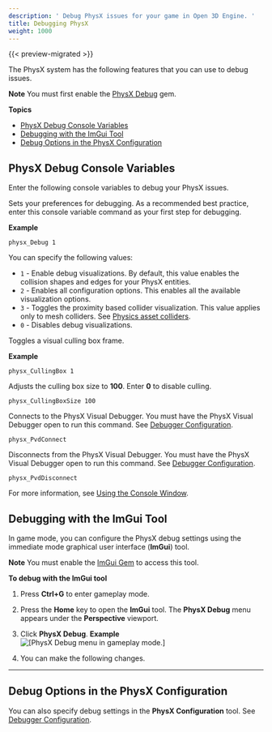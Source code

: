 ```yaml
---
description: ' Debug PhysX issues for your game in Open 3D Engine. '
title: Debugging PhysX
weight: 1000
---
```


{{< preview-migrated >}}

The PhysX system has the following features that you can use to debug issues.

**Note**
You must first enable the [PhysX Debug](/docs/user-guide/gems/reference/physics/nvidia/physx-debug/) gem.

**Topics**
+ [PhysX Debug Console Variables](#physx-debug-console-variables)
+ [Debugging with the ImGui Tool](#debugging-with-the-imgui-tool)
+ [Debug Options in the PhysX Configuration](#debug-options-in-the-physx-configuration)

## PhysX Debug Console Variables 

Enter the following console variables to debug your PhysX issues.

Sets your preferences for debugging. As a recommended best practice, enter this console variable command as your first step for debugging.

**Example**

```
physx_Debug 1
```

You can specify the following values:
+ `1` - Enable debug visualizations. By default, this value enables the collision shapes and edges for your PhysX entities.
+ `2` - Enables all configuration options. This enables all the available visualization options.
+ `3` - Toggles the proximity based collider visualization. This value applies only to mesh colliders. See [Physics asset colliders](/docs/user-guide/components/reference/physx/collider/#physics-asset-colliders).
+ `0` - Disables debug visualizations.

Toggles a visual culling box frame.

**Example**

```
physx_CullingBox 1
```

Adjusts the culling box size to **100**. Enter **0** to disable culling.

```
physx_CullingBoxSize 100
```

Connects to the PhysX Visual Debugger. You must have the PhysX Visual Debugger open to run this command. See [Debugger Configuration](/docs/user-guide/interactivity/physics/nvidia-physx/configuring/configuration-debugger.md).

```
physx_PvdConnect
```

Disconnects from the PhysX Visual Debugger. You must have the PhysX Visual Debugger open to run this command. See [Debugger Configuration](/docs/user-guide/interactivity/physics/nvidia-physx/configuring/configuration-debugger.md).

```
physx_PvdDisconnect
```

For more information, see [Using the Console Window](/docs/user-guide/editor/console.md).

## Debugging with the ImGui Tool 

In game mode, you can configure the PhysX debug settings using the immediate mode graphical user interface (**ImGui**) tool.

**Note**
You must enable the [ImGui Gem](/docs/user-guide/gems/reference/debug/imgui) to access this tool.

**To debug with the ImGui tool**

1. Press **Ctrl+G** to enter gameplay mode.

1. Press the **Home** key to open the **ImGui** tool. The **PhysX Debug** menu appears under the **Perspective** viewport.

1. Click **PhysX Debug**.
**Example**
![\[PhysX Debug menu in gameplay mode.\]](/images/user-guide/physx/physx-debugger-imgui-tool.png)

1. You can make the following changes.
****


## Debug Options in the PhysX Configuration 

You can also specify debug settings in the **PhysX Configuration** tool. See [Debugger Configuration](/docs/user-guide/interactivity/physics/nvidia-physx/configuring/configuration-debugger.md).
